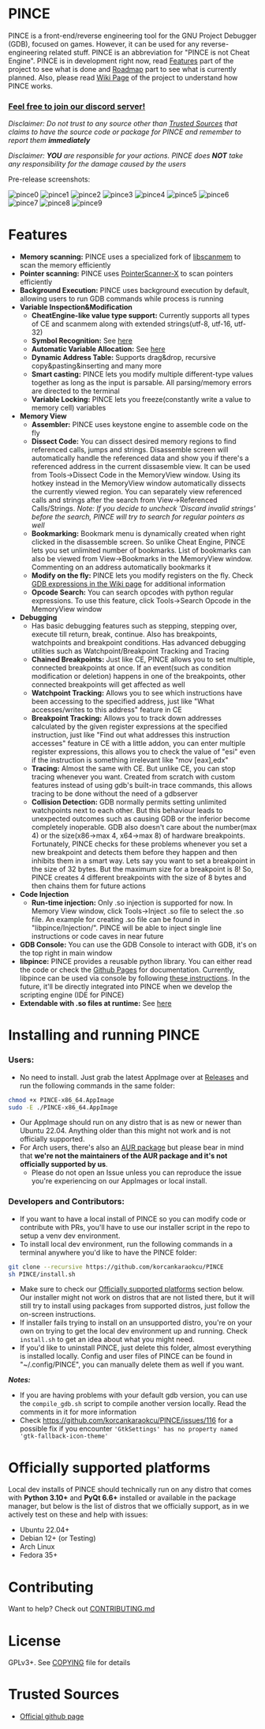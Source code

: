 # PINCE
<!---
TODO: Include build status with the title when test coverage increases and Travis is maintained
[![Build Status](https://travis-ci.org/korcankaraokcu/PINCE.svg?branch=master)](https://travis-ci.org/korcankaraokcu/PINCE)
-->
PINCE is a front-end/reverse engineering tool for the GNU Project Debugger (GDB), focused on games. However, it can be used for any reverse-engineering related stuff. PINCE is an abbreviation for "PINCE is not Cheat Engine". PINCE is in development right now, read [Features](#features) part of the project to see what is done and [Roadmap](CONTRIBUTING.md#roadmap) part to see what is currently planned. Also, please read [Wiki Page](https://github.com/korcankaraokcu/PINCE/wiki) of the project to understand how PINCE works.  

### [Feel free to join our discord server!](https://discord.gg/jVt3BzTSpz)  

*Disclaimer: Do not trust to any source other than [Trusted Sources](#trusted-sources) that claims to have the source code or package for PINCE and remember to report them **immediately***

*Disclaimer: **YOU** are responsible for your actions. PINCE does **NOT** take any responsibility for the damage caused by the users*

Pre-release screenshots:

![pince0](https://user-images.githubusercontent.com/5638719/219640001-b99f96a2-bffb-4b61-99a1-b187713897e2.png)
![pince1](https://user-images.githubusercontent.com/5638719/219640254-40152be1-8e97-4d26-a313-62a56b9fe1a5.png)
![pince2](https://user-images.githubusercontent.com/5638719/219706426-56c233f5-b047-4a8f-b090-ab439b98ef3a.png)
![pince3](https://user-images.githubusercontent.com/5638719/219640353-bb733c19-9ce7-4baf-81ce-4306c658fbe6.png)
![pince4](https://user-images.githubusercontent.com/5638719/219640370-a73c1796-8d2b-4d31-a63c-aa0b41f9f608.png)
![pince5](https://user-images.githubusercontent.com/5638719/219640384-62a384c8-cc32-45ef-b975-e310674302c2.png)
![pince6](https://user-images.githubusercontent.com/5638719/219640402-e03768b3-4e88-4c75-9d73-29dfbb69b3c0.png)
![pince7](https://user-images.githubusercontent.com/5638719/219640469-8b496c67-b074-4c9a-9890-9e52227cf75d.png)
![pince8](https://user-images.githubusercontent.com/5638719/219640488-61a8df17-405b-45ae-9b29-f9d214eb8571.png)
![pince9](https://user-images.githubusercontent.com/5638719/219640522-85cac1a9-e425-4b4f-abeb-a61104caa618.png)

# Features  
- **Memory scanning:** PINCE uses a specialized fork of [libscanmem](https://github.com/brkzlr/scanmem-PINCE) to scan the memory efficiently
- **Pointer scanning:** PINCE uses [PointerScanner-X](https://github.com/kekeimiku/PointerSearcher-X/) to scan pointers efficiently
- **Background Execution:** PINCE uses background execution by default, allowing users to run GDB commands while process is running
- **Variable Inspection&Modification**
  * **CheatEngine-like value type support:** Currently supports all types of CE and scanmem along with extended strings(utf-8, utf-16, utf-32)
  * **Symbol Recognition:** See [here](https://github.com/korcankaraokcu/PINCE/wiki/GDB-Expressions)
  * **Automatic Variable Allocation:** See [here](https://github.com/korcankaraokcu/PINCE/wiki/GDB-Expressions)
  * **Dynamic Address Table:** Supports drag&drop, recursive copy&pasting&inserting and many more
  * **Smart casting:** PINCE lets you modify multiple different-type values together as long as the input is parsable. All parsing/memory errors are directed to the terminal
  * **Variable Locking:** PINCE lets you freeze(constantly write a value to memory cell) variables
- **Memory View**
  * **Assembler:** PINCE uses keystone engine to assemble code on the fly
  * **Dissect Code:** You can dissect desired memory regions to find referenced calls, jumps and strings. Disassemble screen will automatically handle the referenced data and show you if there's a referenced address in the current dissasemble view. It can be used from Tools->Dissect Code in the MemoryView window. Using its hotkey instead in the MemoryView window automatically dissects the currently viewed region. You can separately view referenced calls and strings after the search from View->Referenced Calls/Strings. *Note: If you decide to uncheck 'Discard invalid strings' before the search, PINCE will try to search for regular pointers as well*
  * **Bookmarking:** Bookmark menu is dynamically created when right clicked in the disassemble screen. So unlike Cheat Engine, PINCE lets you set unlimited number of bookmarks. List of bookmarks can also be viewed from View->Bookmarks in the MemoryView window. Commenting on an address automatically bookmarks it
  * **Modify on the fly:** PINCE lets you modify registers on the fly. Check [GDB expressions in the Wiki page](https://github.com/korcankaraokcu/PINCE/wiki/GDB-Expressions) for additional information
  * **Opcode Search:** You can search opcodes with python regular expressions. To use this feature, click Tools->Search Opcode in the MemoryView window
- **Debugging**
  * Has basic debugging features such as stepping, stepping over, execute till return, break, continue. Also has breakpoints, watchpoints and breakpoint conditions. Has advanced debugging utilities such as Watchpoint/Breakpoint Tracking and Tracing
  * **Chained Breakpoints:** Just like CE, PINCE allows you to set multiple, connected breakpoints at once. If an event(such as condition modification or deletion) happens in one of the breakpoints, other connected breakpoints will get affected as well
  * **Watchpoint Tracking:** Allows you to see which instructions have been accessing to the specified address, just like "What accesses/writes to this address" feature in CE
  * **Breakpoint Tracking:** Allows you to track down addresses calculated by the given register expressions at the specified instruction, just like "Find out what addresses this instruction accesses" feature in CE with a little addon, you can enter multiple register expressions, this allows you to check the value of "esi" even if the instruction is something irrelevant like "mov [eax],edx"
  * **Tracing:** Almost the same with CE. But unlike CE, you can stop tracing whenever you want. Created from scratch with custom features instead of using gdb's built-in trace commands, this allows tracing to be done without the need of a gdbserver
  * **Collision Detection:** GDB normally permits setting unlimited watchpoints next to each other. But this behaviour leads to unexpected outcomes such as causing GDB or the inferior become completely inoperable. GDB also doesn't care about the number(max 4) or the size(x86->max 4, x64->max 8) of hardware breakpoints. Fortunately, PINCE checks for these problems whenever you set a new breakpoint and detects them before they happen and then inhibits them in a smart way. Lets say you want to set a breakpoint in the size of 32 bytes. But the maximum size for a breakpoint is 8! So, PINCE creates 4 different breakpoints with the size of 8 bytes and then chains them for future actions
- **Code Injection**
  * **Run-time injection:** Only .so injection is supported for now. In Memory View window, click Tools->Inject .so file to select the .so file. An example for creating .so file can be found in "libpince/Injection/". PINCE will be able to inject single line instructions or code caves in near future
- **GDB Console:** You can use the GDB Console to interact with GDB, it's on the top right in main window
- **libpince:** PINCE provides a reusable python library. You can either read the code or check the [Github Pages](https://korcankaraokcu.github.io/PINCE/) for documentation. Currently, libpince can be used via console by following [these instructions](https://github.com/korcankaraokcu/PINCE/issues/232#issuecomment-1872906700). In the future, it'll be directly integrated into PINCE when we develop the scripting engine (IDE for PINCE)
- **Extendable with .so files at runtime:** See [here](https://github.com/korcankaraokcu/PINCE/wiki/Extending-PINCE-with-.so-files)

# Installing and running PINCE
### Users:
- No need to install. Just grab the latest AppImage over at [Releases](https://github.com/korcankaraokcu/PINCE/releases) and run the following commands in the same folder:
```bash
chmod +x PINCE-x86_64.AppImage
sudo -E ./PINCE-x86_64.AppImage
```
- Our AppImage should run on any distro that is as new or newer than Ubuntu 22.04. Anything older than this might not work and is not officially supported.
- For Arch users, there's also an [AUR package](https://aur.archlinux.org/packages/pince-git/) but please bear in mind that **we're not the maintainers of the AUR package and it's not officially supported by us**.
  - Please do not open an Issue unless you can reproduce the issue you're experiencing on our AppImages or local install.

### Developers and Contributors:
- If you want to have a local install of PINCE so you can modify code or contribute with PRs, you'll have to use our installer script in the repo to setup a venv dev environment.
- To install local dev environment, run the following commands in a terminal anywhere you'd like to have the PINCE folder:
```bash
git clone --recursive https://github.com/korcankaraokcu/PINCE
sh PINCE/install.sh
```
- Make sure to check our [Officially supported platforms](#officially-supported-platforms) section below. Our installer might not work on distros that are not listed there, but it will still try to install using packages from supported distros, just follow the on-screen instructions.
- If installer fails trying to install on an unsupported distro, you're on your own on trying to get the local dev environment up and running. Check `install.sh` to get an idea about what you might need.
- If you'd like to uninstall PINCE, just delete this folder, almost everything is installed locally. Config and user files of PINCE can be found in "~/.config/PINCE", you can manually delete them as well if you want.

***Notes:***
- If you are having problems with your default gdb version, you can use the `compile_gdb.sh` script to compile another version locally. Read the comments in it for more information
- Check https://github.com/korcankaraokcu/PINCE/issues/116 for a possible fix if you encounter `'GtkSettings' has no property named 'gtk-fallback-icon-theme'`

# Officially supported platforms
Local dev installs of PINCE should technically run on any distro that comes with **Python 3.10+** and **PyQt 6.6+** installed or available in the package manager, but below is the list of distros that we officially support, as in we actively test on these and help with issues:
- Ubuntu 22.04+
- Debian 12+ (or Testing)
- Arch Linux
- Fedora 35+

# Contributing
Want to help? Check out [CONTRIBUTING.md](CONTRIBUTING.md)

# License
GPLv3+. See [COPYING](COPYING) file for details

# Trusted Sources
  * [Official github page](https://github.com/korcankaraokcu/PINCE)
